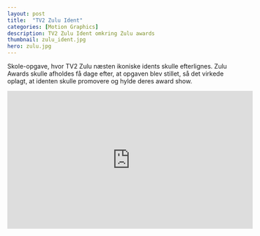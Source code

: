 ```yaml
---
layout: post
title:  "TV2 Zulu Ident"
categories: [Motion Graphics]
description: TV2 Zulu Ident omkring Zulu awards
thumbnail: zulu_ident.jpg
hero: zulu.jpg 
---
```

Skole-opgave, hvor TV2 Zulu næsten ikoniske idents skulle efterlignes.
Zulu Awards skulle afholdes få dage efter, at opgaven blev stillet, så det virkede oplagt, at identen skulle promovere og hylde deres award show.

<div class="embed-responsive embed-responsive-16by9">
  <iframe width="560" height="315" src="https://www.youtube.com/embed/OItcQXjMKRA?rel=0&amp;showinfo=0" frameborder="0" allowfullscreen></iframe>
</div>